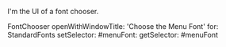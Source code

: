 I'm the UI of a font chooser. 

FontChooser 
	openWithWindowTitle: 'Choose the Menu Font' 
	for: StandardFonts 
	setSelector: #menuFont: 
	getSelector: #menuFont
	
